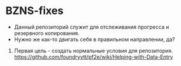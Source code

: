 # BZNS-fixes
* Данный репозиторий служит для отслеживания прогресса и резервного копирования.
* Нужно же как-то двигать себя в правильном направлении, да?
1. Первая цель - создать нормальные условия для репозитория. https://github.com/foundryvtt/pf2e/wiki/Helping-with-Data-Entry

